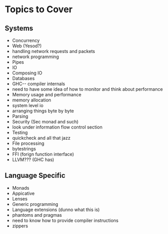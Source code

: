 # Topics to Cover

## Systems
* Concurrency
* Web (Yesod?)
 * handling network requests and packets
 * network programming
* Pipes
* IO
 * Composing IO
* Databases
* GHC-- compiler internals
 * need to have some idea of how to monitor and think about performance
* Memory usage and performance
 * memory allocation
* system level io
 * arranging things byte by byte
* Parsing
* Security (Sec monad and such)
 * look under information flow control section
* Testing
 * quickcheck and all that jazz
* File processing
 * bytestrings
* FFI (forign function interface)
* LLVM??? (GHC has)
## Language Specific
* Monads
* Appicative
* Lenses
* Generic programming
* Language extensions (dunno what this is)
* phantoms and pragmas
 * need to know how to  provide compiler instructions
* zippers

